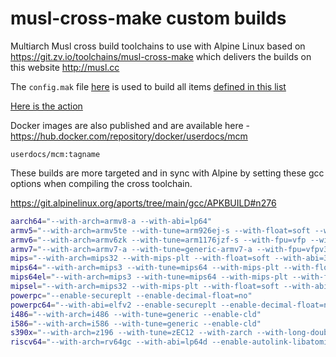 # musl-cross-make custom builds

Multiarch Musl cross build toolchains to use with Alpine Linux based on https://git.zv.io/toolchains/musl-cross-make which delivers the builds on this website http://musl.cc

The `config.mak` file [here](https://github.com/userdocs/musl-cross-make/blob/main/config.mak) is used to build all items [defined in this list](https://git.zv.io/toolchains/musl-cross-make/-/blob/master/scripts/triples.txt)


[Here is the action](https://github.com/userdocs/musl-cross-make/blob/main/.github/workflows/matrix-musl-cross-make-and-release.yml)

Docker images are also published and are available here - https://hub.docker.com/repository/docker/userdocs/mcm

```docker
userdocs/mcm:tagname
```

These builds are more targeted and in sync with Alpine by setting these gcc options when compiling the cross toolchain.

https://git.alpinelinux.org/aports/tree/main/gcc/APKBUILD#n276

```bash
aarch64="--with-arch=armv8-a --with-abi=lp64"
armv5="--with-arch=armv5te --with-tune=arm926ej-s --with-float=soft --with-abi=aapcs-linux"
armv6="--with-arch=armv6zk --with-tune=arm1176jzf-s --with-fpu=vfp --with-float=hard --with-abi=aapcs-linux"
armv7="--with-arch=armv7-a --with-tune=generic-armv7-a --with-fpu=vfpv3-d16 --with-float=hard --with-abi=aapcs-linux --with-mode=thumb"
mips="--with-arch=mips32 --with-mips-plt --with-float=soft --with-abi=32"
mips64="--with-arch=mips3 --with-tune=mips64 --with-mips-plt --with-float=soft --with-abi=64"
mips64el="--with-arch=mips3 --with-tune=mips64 --with-mips-plt --with-float=soft --with-abi=64"
mipsel="--with-arch=mips32 --with-mips-plt --with-float=soft --with-abi=32"
powerpc="--enable-secureplt --enable-decimal-float=no"
powerpc64="--with-abi=elfv2 --enable-secureplt --enable-decimal-float=no --enable-targets=powerpcle-linux"
i486="--with-arch=i486 --with-tune=generic --enable-cld"
i586="--with-arch=i586 --with-tune=generic --enable-cld"
s390x="--with-arch=z196 --with-tune=zEC12 --with-zarch --with-long-double-128 --enable-decimal-float"
riscv64="--with-arch=rv64gc --with-abi=lp64d --enable-autolink-libatomic"
```
